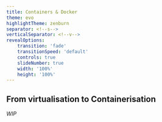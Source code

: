 ```yaml
---
title: Containers & Docker
theme: evo
highlightTheme: zenburn
separator: <!--s-->
verticalSeparator: <!--v-->
revealOptions:
    transition: 'fade'
    transitionSpeed: 'default'
    controls: true
    slideNumber: true
    width: '100%'
    height: '100%'
---
```


## From virtualisation to Containerisation

*WIP*